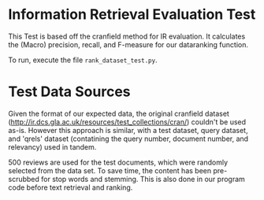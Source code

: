 # Information Retrieval Evaluation Test
This Test is based off the cranfield method for IR evaluation. It calculates the (Macro) precision, recall, and F-measure for our dataranking function.

To run, execute the file `rank_dataset_test.py`.

# Test Data Sources
Given the format of our expected data, the original cranfield dataset (http://ir.dcs.gla.ac.uk/resources/test_collections/cran/) couldn't be used as-is. However this approach is similar, with a test dataset, query dataset, and 'qrels' dataset (contatining the query number, document number, and relevancy) used in tandem.

500 reviews are used for the test documents, which were randomly selected from the data set. To save time, the content has been pre-scrubbed for stop words and stemming. This is also done in our program code before text retrieval and ranking.